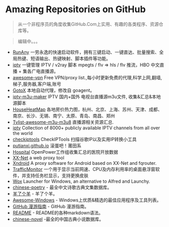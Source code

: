 # Amazing Repositories on GitHub

> 从一个非程序员的角度收集GitHub.Com上实用、有趣的各类程序、资源仓库等。

> 编辑中。。。

- [RunAny](https://github.com/hui-Zz/RunAny) 一劳永逸的快速启动软件，拥有三键启动、一键直达、批量搜索、全局热键、短语输出、热键映射、脚本插件等功能。
- [iptv](https://github.com/woniuzfb/iptv) 一键管理 IPTV / v2ray 脚本 mpegts / flv => hls / flv 推流，HBO 中文直播 + 集各广电直播源。
- [awesome-vpn](https://github.com/hugetiny/awesome-vpn) Free VPN/proxy list.,每小时更新免费的代理,科学上网,翻墙,梯子,服务器,客户端,账号
- [GotoX](https://github.com/SeaHOH/GotoX) 本地自动代理，修改自 goagent。
- [iptv-m3u-maker](https://github.com/EvilCult/iptv-m3u-maker) IPTV 国内+国外 电视台直播源m3u文件, 收集&汇总&本地源脚本 
- [HouseHeatMap](https://github.com/aWangami/HouseHeatMap) 各地房价热力图，杭州、北京、上海、苏州、天津、成都、南京、长沙、无锡、南宁、太原、青岛、南昌、郑州 
- [Tvlist-awesome-m3u-m3u8](https://github.com/billy21/Tvlist-awesome-m3u-m3u8) 直播源相关资源汇总.
- [iptv](https://github.com/iptv-org/iptv) Collection of 8000+ publicly available IPTV channels from all over the world 
- [checkiptools](https://github.com/xyuanmu/checkiptools) CheckIPTools 扫描谷歌IP以及实用IP转换小工具 
- [putianxi.github.io](https://github.com/putianxi/putianxi.github.io) 滚蛋吧！莆田系
- [Hospital](https://github.com/open-power-workgroup/Hospital) OpenPower工作组收集汇总的医院开放数据
- [XX-Net](https://github.com/XX-net/XX-Net) a web proxy tool 
- [Xndroid](https://github.com/XndroidDev/Xndroid) A proxy software for Android based on XX-Net and fqrouter. 
- [TrafficMonitor](https://github.com/zhongyang219/TrafficMonitor) 一个用于显示当前网速、CPU及内存利用率的桌面悬浮窗软件，并支持任务栏显示，支持更换皮肤
- [Wox](https://github.com/Wox-launcher/Wox) Launcher for Windows, an alternative to Alfred and Launchy. 
- [chinese-poetry](https://github.com/chinese-poetry/chinese-poetry) - 最全中文诗歌古典文集数据库。
- [羊了个羊](https://github.com/codeNiuMa/yanglegeyang) - 羊了个羊。 
- [Awesome-Windows](https://github.com/Awesome-Windows/Awesome/blob/master/README-cn.md) - Windows上优质&精选的最佳应用程序及工具列表。 
- [GitHub 漫游指南](https://github.com/phodal/github) - GitHub 漫游指南。
- [README](https://github.com/guodongxiaren/README) - README的各种markdown语法。
- [chinese-novel](https://github.com/luoxuhai/chinese-novel) -最全的中国古典小说数据库。
